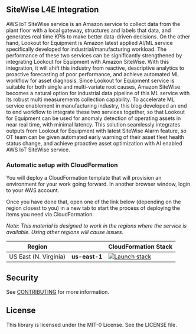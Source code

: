 ## SiteWise L4E Integration

AWS IoT SiteWise service is an Amazon service to collect data from the plant floor with a local gateway, structures and labels that data, and generates real time KPIs to make better data-driven decisions. On the other hand, Lookout for Equipment is Amazon latest applied AI/ML service specifically developed for industrial/manufacturing workload. The performance of these two services can be significantly strengthened by integrating Lookout for Equipment with Amazon SiteWise. With this integration, it will shift this industry from reactive, descriptive analytics to proactive forecasting of poor performance, and achieve automated ML workflow for asset diagnosis. Since Lookout for Equipment service is suitable for both single and multi-variate root causes, Amazon SiteWise becomes a natural option for industrial data pipeline of this ML service with its robust multi measurements collection capability. To accelerate ML service enablement in manufacturing industry, this blog developed an end to end workflow to integrate these two services together, so that Lookout for Equipment can be used for anomaly detection of operating assets in near real time, with minimal latency. This solution seamlessly integrates outputs from Lookout for Equipment with latest SiteWise Alarm feature, so OT team can be given automated early warning of their asset fleet health status change, and achieve proactive asset optimization with AI enabled AWS IoT SiteWise service. 

### Automatic setup with CloudFormation
You will deploy a CloudFormation template that will provision an environment for your work going forward. In another browser window, login to your AWS account.

Once you have done that, open one of the link below (depending on the region closest to you) in a new tab to start the process of deploying the items you need via CloudFormation.

*Note: This material is designed to work in the regions where the service is available. Using other regions will cause issues.*

| Region |     | CloudFormation Stack |
| ---    | --- | --- |
| US East (N. Virginia) | **us-east-1** | [![Launch stack](https://s3.amazonaws.com/cloudformation-examples/cloudformation-launch-stack.png)](https://us-east-1.console.aws.amazon.com/cloudformation/home?region=us-east-1#/stacks/new?stackName=LookoutForEquipmentSitewiseIntegration&templateURL=https://github.com/aws-samples/aws-iot-sitewise-with-amazon-lookout-for-equipment/blob/main/l4esitewise_pipeline_cfn/sitewise_export_s3_080121.yml) |


## Security

See [CONTRIBUTING](CONTRIBUTING.md#security-issue-notifications) for more information.

## License

This library is licensed under the MIT-0 License. See the LICENSE file.

